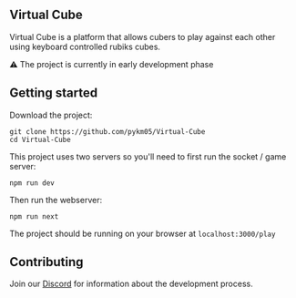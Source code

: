 ## Virtual Cube

Virtual Cube is a platform that allows cubers to play against each other using keyboard controlled rubiks cubes.

⚠️ The project is currently in early development phase

## Getting started

Download the project:

```console
git clone https://github.com/pykm05/Virtual-Cube
cd Virtual-Cube
```

This project uses two servers so you'll need to first run the socket / game server:

```console
npm run dev
```

Then run the webserver:

```console
npm run next
```

The project should be running on your browser at `localhost:3000/play`

## Contributing

Join our [Discord](https://discord.gg/ZDTMZz7B) for information about the development process.
